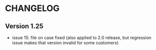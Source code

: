 # CHANGELOG

## Version 1.25

* issue 15: file on case fixed (also applied to 2.0 release, but regression issue makes that version invalid for some customers)
